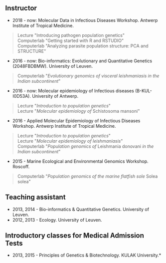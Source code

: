 ## Instructor
* 2018 - now: Molecular Data in Infectious Diseases Workshop. Antwerp Institute of Tropical Medicine.
> Lecture "Introducing pathogen population genetics"  <br />
> Computerlab "Getting started with R and RSTUDIO"  <br />
> Computerlab "Analyzing parasite population structure: PCA and STRUCTURE"  <br />
* 2016 - now: Bio-informatics: Evolutionary and Quantitative Genetics (2048FBDBMW). University of Leuven.
> Computerlab "*Evolutionary genomics of visceral leishmaniasis in the Indian subcontinent*"  <br />
* 2016 - now: Molecular epidemiology of Infectious diseases (B-KUL-I0D53A). University of Antwerp.
> Lecture "*Introduction to population genetics*"  <br />
> Lecture "*Molecular epidemiology of* Schistosoma mansoni"  <br />
* 2016 - Applied Molecular Epidemiology of Infectious Diseases Workshop. Antwerp Institute of Tropical Medicine.
> Lecture "*Introduction to population genetics*"  <br />
> Lecture "*Molecular epidemiology of leishmaniasis*"  <br />
> Computerlab "*Population genomics of* Leishmania donovani *in the Indian subcontinent*"  <br />
* 2015 - Marine Ecological and Environmental Genomics Workshop. Roscoff.
> Computerlab "*Population genomics of the marine flatfish sole* Solea solea"  <br />

## Teaching assistant
* 2013, 2014 - Bio-informatics & Quantitative Genetics. University of Leuven.
* 2012, 2013 - Ecology. University of Leuven.

## Introductory classes for Medical Admission Tests
* 2013, 2015 - Principles of Genetics & Biotechnology. KULAK University.*
